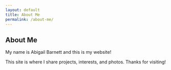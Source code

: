 ```yaml
---
layout: default
title: About Me
permalink: /about-me/
---
```

## About Me

My name is Abigail Barnett and this is my website!

This site is where I share projects, interests, and photos. Thanks for visiting!
